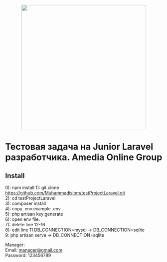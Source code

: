 <p align="center"><a href="https://laravel.com" target="_blank"><img src="https://raw.githubusercontent.com/laravel/art/master/logo-lockup/5%20SVG/2%20CMYK/1%20Full%20Color/laravel-logolockup-cmyk-red.svg" width="400"></a></p>



# Тестовая задача на Junior Laravel разработчика. Amedia Online Group
## Install
0): npm install
1): git clone https://github.com/Muhammadislom/testProjectLaravel.git <br/>
2):  cd testProjectLaravel <br />
3): composer install <br />
4): copy .env.example .env <br />
5): php artisan key:generate <br />
6): open env file. <br />
7): delete line 12-16 <br />
8): edit line 11 DB_CONNECTION=mysql -> DB_CONNECTION=sqlite <br />
9: php artisan serve -> DB_CONNECTION=sqlite <br />

Manager: <br />
Email: manager@gmail.com <br />
Password: 123456789
